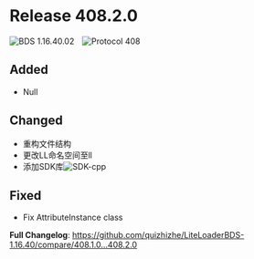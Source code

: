 # Release 408.2.0

![BDS 1.16.40.02](https://img.shields.io/badge/BDS-1.16.40.02-blue?style=for-the-badge)&emsp;![Protocol 408](https://img.shields.io/badge/Protocol-408-orange?style=for-the-badge)

## Added

* Null

## Changed

* 重构文件结构
* 更改LL命名空间至ll
* 添加SDK库![SDK-cpp](https://github.com/quizhizhe/LL-SDK-cpp-1.16.40)

## Fixed

* Fix AttributeInstance class

**Full Changelog**: https://github.com/quizhizhe/LiteLoaderBDS-1.16.40/compare/408.1.0...408.2.0